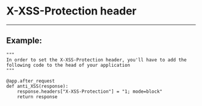# X-XSS-Protection header
-------

## Example:


    """
    In order to set the X-XSS-Protection header, you'll have to add the following code to the head of your application
    """

    @app.after_request
    def anti_XSS(response):
        response.headers["X-XSS-Protection"] = "1; mode=block"
        return response

